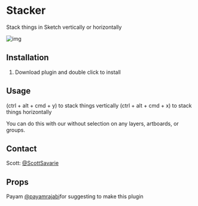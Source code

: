 # Stacker
Stack things in Sketch vertically or horizontally



![img](http://g.recordit.co/ouzulck483.gif)


## Installation

1. Download plugin and double click to install


## Usage
(ctrl + alt + cmd + y) to stack things vertically
(ctrl + alt + cmd + x) to stack things horizontally

You can do this with our without selection on any layers, artboards, or groups.


## Contact
Scott: [@ScottSavarie](https://www.twitter.com/scottsavarie)

## Props
Payam [@payamrajabi](https://twitter.com/payamrajabi)for suggesting to make this plugin

